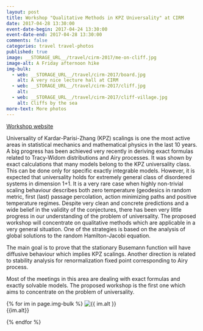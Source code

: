 ```yaml
---
layout: post
title: Workshop "Qualitative Methods in KPZ Universality" at CIRM
date: 2017-04-28 13:30:00
event-date-begin: 2017-04-24 13:30:00
event-date-end: 2017-04-28 13:30:00
comments: false
categories: travel travel-photos
published: true
image: __STORAGE_URL__/travel/cirm-2017/me-on-cliff.jpg
image-alt: A Friday afternoon hike
img-bulk:
  - web: __STORAGE_URL__/travel/cirm-2017/board.jpg
    alt: A very nice lecture hall at CIRM
  - web: __STORAGE_URL__/travel/cirm-2017/cliff.jpg
    alt: 
  - web: __STORAGE_URL__/travel/cirm-2017/cliff-village.jpg
    alt: Cliffs by the sea
more-text: More photos
---
```


[Workshop website](http://khanin-shlosman.weebly.com/conference.html)

Universality of Kardar-Parisi-Zhang (KPZ) scalings is one the most active areas in statistical mechanics and mathematical physics in the last 10 years.<!--more--> A big progress has been achieved very recently in deriving exact formulas related to Tracy-Widom distributions and Airy processes. It was shown by exact calculations that many models belong to the KPZ universality class. This can be done only for specific exactly integrable models. However, it is expected that universality holds for extremely general class of disordered systems in dimension 1+1. It is a very rare case when highly non-trivial scaling behaviour describes both zero temperature (geodesics in random metric, first (last) passage percolation, action minimizing paths and positive temperature regimes. Despite very clean and concrete predictions and a wide belief in the validity of the conjectures, there has been very little progress in our understanding of the problem of universality. The proposed workshop will concentrate on qualitative methods which are applicable in a very general situation. One of the strategies is based on the analysis of global solutions to the random Hamilton-Jacobi equation.

The main goal is to prove that the stationary Busemann function will have diffusive behaviour which implies KPZ scalings. Another direction is related to stability analysis for renormalization fixed point corresponding to Airy process.

Most of the meetings in this area are dealing with exact formulas and exactly solvable models. The proposed workshop is the first one which aims to concentrate on the problem of universality.



{% for im in page.img-bulk %}
  <img src="{{ im.web | replace: '__STORAGE_URL__', site.storage_url }}" alt="{{ im.alt }}" title="{{ im.alt }}" style="max-width:100%;max-height:800px;height:auto;width:auto;" class="mb-3 mt-3">
  <br>{{im.alt}}

{% endfor %}
